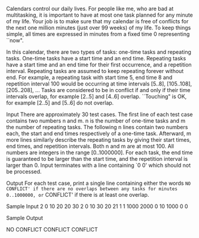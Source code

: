 Calendars control our daily lives. For people like me, who are bad at multitasking, it is important to have at most one task planned for any minute of my life. Your job is to make sure that my calendar is free of conflicts for the next one million minutes (just over 99 weeks) of my life. To keep things simple, all times are expressed in minutes from a fixed time 0 representing ``now".


In this calendar, there are two types of tasks: one-time tasks and repeating tasks. One-time tasks have a start time and an end time. Repeating tasks have a start time and an end time for their first occurrence, and a repetition interval. Repeating tasks are assumed to keep repeating forever without end. For example, a repeating task with start time 5, end time 8 and repetition interval 100 would be occurring at time intervals [5..8], [105..108], [205..208], ...
Tasks are considered to be in conflict if and only if their time intervals overlap, for example [2..5] and [4..6] overlap. ``Touching" is OK, for example [2..5] and [5..6] do not overlap.

Input 
There are approximately 30 test cases. The first line of each test case contains two numbers n and m. n is the number of one-time tasks and m the number of repeating tasks. The following n lines contain two numbers each, the start and end times respectively of a one-time task. Afterward, m more lines similarly describe the repeating tasks by giving their start times, end times, and repetition intervals. Both n and m are at most 100.
All numbers are integers in the range [0..1000000]. For each task, the end time is guaranteed to be larger than the start time, and the repetition interval is larger than 0.
Input terminates with a line containing `0 0' which should not be processed.

Output 
For each test case, print a single line containing either the words ` NO CONFLICT' if there are no overlaps between any tasks for minutes 0..1000000, or ` CONFLICT' if there is at least one overlap.

Sample Input 
2 0
10 20
20 30
2 0
10 30
20 21
1 1
1000 2000
0 10 1000
0 0

Sample Output 

NO CONFLICT
CONFLICT
CONFLICT
